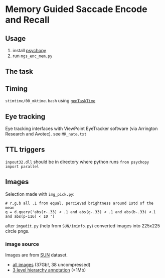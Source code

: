# Memory Guided Saccade Encode and Recall

## Usage
1. install [psychopy](http://www.psychopy.org/)
2. run `mgs_enc_mem.py`

## The task

## Timing
`stimtime/00_mktime.bash` using [`genTaskTime`](https://github.com/LabNeuroCogDevel/genTaskTime) 

## Eye tracking
Eye tracking interfaces with ViewPoint EyeTracker software (via Arrington Research and Avotec). see `MR_note.txt`

## TTL triggers
`inpout32.dll` should be in directory where python runs `from psychopy import parallel`

## Images
Selection made with `img_pick.py`:
```
# r,g,b all .1 from equal. percieved brightness around 1std of the mean
q = d.query('abs(r-.33) < .1 and abs(g-.33) < .1 and abs(b-.33) <.1 and abs(p-116) < 10 ')
```
after `imgedit.py` (help from `SUN/iminfo.py`) converted images into 225x225 circle pngs.

### image source 
Images are from [SUN](http://vision.princeton.edu/projects/2010/SUN) dataset. 
 * [all images](http://vision.princeton.edu/projects/2010/SUN/SUN397.tar.gz) (37Gb!, 38 uncompressed)
 * [3 level hierarchy annotation](http://vision.cs.princeton.edu/projects/2010/SUN/hierarchy_three_levels.zip) (<1Mb)

